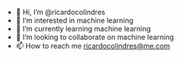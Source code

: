 - 👋 Hi, I’m @ricardocolindres
- 👀 I’m interested in machine learning
- 🌱 I’m currently learning machine learning
- 💞️ I’m looking to collaborate on machine learning
- 📫 How to reach me ricardocolindres@me.com

<!---
ricardocolindres/ricardocolindres is a ✨ special ✨ repository because its `README.md` (this file) appears on your GitHub profile.
You can click the Preview link to take a look at your changes.
--->
